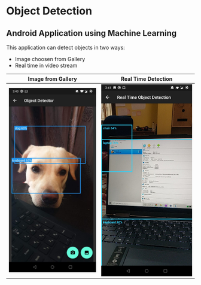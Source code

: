 # Object Detection
## Android Application using Machine Learning
This application can detect objects in two ways:
  * Image choosen from Gallery
  * Real time in video stream
  
Image from Gallery           | Real Time Detection
:-------------------------:|:-------------------------:
![Gallery](Screenshots/gallery.jpg) |   ![Real Time](Screenshots/realtime.jpg)   


